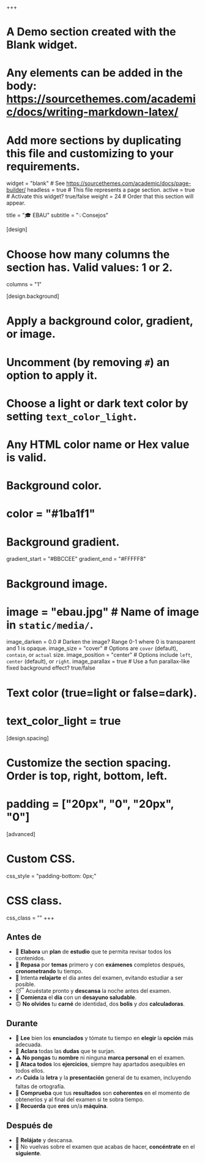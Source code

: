 +++
# A Demo section created with the Blank widget.
# Any elements can be added in the body: https://sourcethemes.com/academic/docs/writing-markdown-latex/
# Add more sections by duplicating this file and customizing to your requirements.

widget = "blank"  # See https://sourcethemes.com/academic/docs/page-builder/
headless = true  # This file represents a page section.
active = true  # Activate this widget? true/false
weight = 24  # Order that this section will appear.

title = "🎓 EBAU"
subtitle = "💡Consejos"

[design]
  # Choose how many columns the section has. Valid values: 1 or 2.
  columns = "1"

[design.background]
  # Apply a background color, gradient, or image.
  #   Uncomment (by removing `#`) an option to apply it.
  #   Choose a light or dark text color by setting `text_color_light`.
  #   Any HTML color name or Hex value is valid.
  
  # Background color.
  # color = "#1ba1f1"
  
  # Background gradient.
  gradient_start = "#BBCCEE"
  gradient_end = "#FFFFF8"
  
  # Background image.
  # image = "ebau.jpg"  # Name of image in `static/media/`.
  image_darken = 0.0  # Darken the image? Range 0-1 where 0 is transparent and 1 is opaque.
  image_size = "cover"  #  Options are `cover` (default), `contain`, or `actual` size.
  image_position = "center"  # Options include `left`, `center` (default), or `right`.
  image_parallax = true  # Use a fun parallax-like fixed background effect? true/false

  # Text color (true=light or false=dark).
  # text_color_light = true  

[design.spacing]
  # Customize the section spacing. Order is top, right, bottom, left.
  # padding = ["20px", "0", "20px", "0"]

[advanced]
 # Custom CSS. 
 css_style = "padding-bottom: 0px;"
 
 # CSS class.
 css_class = ""
+++

## Antes de

- 📖 **Elabora** un **plan** de **estudio** que te permita revisar todos los contenidos.
- 📝 **Repasa** por **temas** primero y con **exámenes** completos después, **cronometrando** tu tiempo.
- 🧘 Intenta **relajarte** el día antes del examen, evitando estudiar a ser posible.
- 😴 Acuéstate pronto y **descansa** la noche antes del examen.
- 🍊 **Comienza** el **día** con un **desayuno saludable**.
- 🙃 **No olvides** tu **carné** de identidad, dos **bolis** y *dos* **calculadoras**.

## Durante

- 🤲 **Lee** bien los **enunciados** y tómate tu tiempo en **elegir** la **opción** más adecuada.
- 🙋 **Aclara** todas las **dudas** que te surjan.
- ⚠️ **No pongas** tu **nombre** ni ninguna **marca personal** en el examen.
- 💪 **Ataca todos** los **ejercicios**, siempre hay apartados asequibles en todos ellos.
- ✍️ **Cuida** la **letra** y la **presentación** general de tu examen, incluyendo faltas de ortografía.
- 🤔 **Comprueba** que tus **resultados** son **coherentes** en el momento de obtenerlos y al final del examen si te sobra tiempo.
- 🦸 **Recuerda** que **eres** un/a **máquina**.

## Después de

- 💆 **Relájate** y descansa.
- 🧐 No vuelvas sobre el examen que acabas de hacer, **concéntrate** en el **siguiente**.
